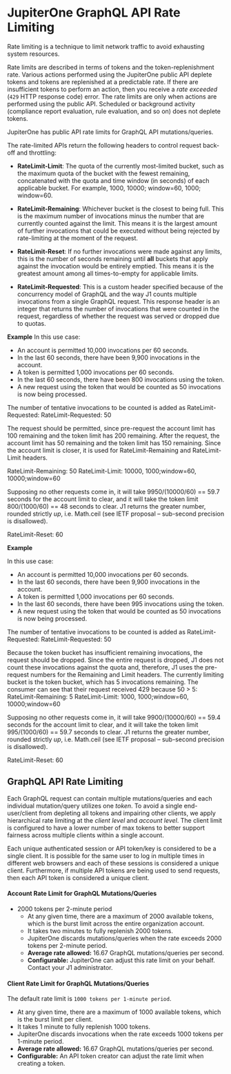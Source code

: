 # JupiterOne GraphQL API Rate Limiting

Rate limiting is a technique to limit network traffic to avoid exhausting system resources. 

Rate limits are described in terms of tokens and the token-replenishment rate. Various actions performed using the JupiterOne public API deplete tokens and tokens are replenished at a predictable rate. If there are insufficient tokens to perform an action, then you receive a *rate exceeded* (`429` HTTP response code) error. The rate limits are only when actions are performed using the public API. Scheduled or background activity (compliance report evaluation, rule evaluation, and so on) does not deplete tokens.

JupiterOne has public API rate limits for GraphQL API mutations/queries.

The rate-limited APIs return the following headers to control request back-off and throttling: 

- **RateLimit-Limit**: The quota of the currently most-limited bucket, such as the maximum quota of the bucket with the fewest remaining, concatenated with the quota and time window (in seconds) of each applicable bucket. For example, 1000, 10000; window=60, 1000; window=60.

- **RateLimit-Remaining**: Whichever bucket is the closest to being full. This is the maximum number of invocations minus the number that are currently counted against the limit. This means it is the largest amount of further invocations that could be executed without being rejected by rate-limiting at the moment of the request.
- **RateLimit-Reset**: If no further invocations were made against any limits, this is the number of seconds remaining until **all** buckets that apply against the invocation would be entirely emptied. This means it is the greatest amount among all times-to-empty for applicable limits.
- **RateLimit-Requested**: This is a custom header specified because of the concurrency model of GraphQL and the way J1 counts multiple invocations from a single GraphQL request. This response header is an integer that returns the number of invocations that were counted in the request, regardless of whether the request was served or dropped due to quotas.

**Example**
In this use case:

- An account is permitted 10,000 invocations per 60 seconds.
- In the last 60 seconds, there have been 9,900 invocations in the account.
- A token is permitted 1,000 invocations per 60 seconds.
- In the last 60 seconds, there have been 800 invocations using the token.
- A new request using the token that would be counted as 50 invocations is now being processed.

The number of tentative invocations to be counted is added as RateLimit-Requested:
RateLimit-Requested: 50

The request should be permitted, since pre-request the account limit has 100 remaining and the token limit has 200 remaining. After the request, the account limit has 50 remaining and the token limit has 150 remaining. Since the account limit is closer, it is used for RateLimit-Remaining and RateLimit-Limit headers.

RateLimit-Remaining: 50
RateLimit-Limit: 10000, 1000;window=60, 10000;window=60

Supposing no other requests come in, it will take 9950/(10000/60) == 59.7 seconds for the account limit to clear, and it will take the token limit 800/(1000/60) == 48 seconds to clear. J1 returns the greater number, rounded strictly *up*, i.e. Math.ceil (see IETF proposal – sub-second precision is disallowed).

RateLimit-Reset: 60

**Example**

In this use case:

- An account is permitted 10,000 invocations per 60 seconds.
- In the last 60 seconds, there have been 9,900 invocations in the account.
- A token is permitted 1,000 invocations per 60 seconds.
- In the last 60 seconds, there have been 995 invocations using the token.
- A new request using the token that would be counted as 50 invocations is now being processed.

The number of tentative invocations to be counted is added as RateLimit-Requested:
RateLimit-Requested: 50

Because the token bucket has insufficient remaining invocations, the request should be dropped. Since the entire request is dropped, J1 does not count these invocations against the quota and, therefore, J1 uses the pre-request numbers for the Remaining and Limit headers. The currently limiting bucket is the token bucket, which has 5 invocations remaining. The consumer can see that their request received 429 because 50 > 5:
RateLimit-Remaining: 5
RateLimit-Limit: 1000, 1000;window=60, 10000;window=60

Supposing no other requests come in, it will take 9900/(10000/60) == 59.4 seconds for the account limit to clear, and it will take the token limit 995/(1000/60) == 59.7 seconds to clear. J1 returns the greater number, rounded strictly *up*, i.e. Math.ceil (see IETF proposal – sub-second precision is disallowed).

RateLimit-Reset: 60



## GraphQL API Rate Limiting

Each GraphQL request can contain multiple mutations/queries and each individual mutation/query utilizes one *token*. To avoid a single end-user/client from depleting all tokens and impairing other clients, we apply hierarchical rate limiting at the *client level* and *account level*. The client limit is configured to have a lower number of max tokens to better support fairness across multiple clients within a single account.

Each unique authenticated session or API token/key is considered to be a single client. It is possible for the same user to log in multiple times in different web browsers and each of these sessions is considered a unique client. Furthermore, if multiple API tokens are being used to send requests, then each API token is considered a unique client.

#### Account Rate Limit for GraphQL Mutations/Queries

- 2000 tokens per 2-minute period
  - At any given time, there are a maximum of 2000 available tokens, which is the burst limit across the entire organization account.
  - It takes two minutes to fully replenish 2000 tokens.
  - JupiterOne discards mutations/queries when the rate exceeds 2000 tokens per 2-minute period.
  - **Average rate allowed:** 16.67 GraphQL mutations/queries per second.
  - **Configurable:**  JupiterOne can adjust this rate limit on your behalf. Contact your J1 administrator.

#### Client Rate Limit for GraphQL Mutations/Queries

The default rate limit is `1000 tokens per 1-minute period`.
- At any given time, there are a maximum of 1000 available tokens, which is the burst limit per client.
- It takes 1 minute to fully replenish 1000 tokens.
- JupiterOne discards invocations when the rate exceeds 1000 tokens per 1-minute period.
- **Average rate allowed:** 16.67 GraphQL mutations/queries per second.
- **Configurable:** An API token creator can adjust the rate limit when creating a token.


